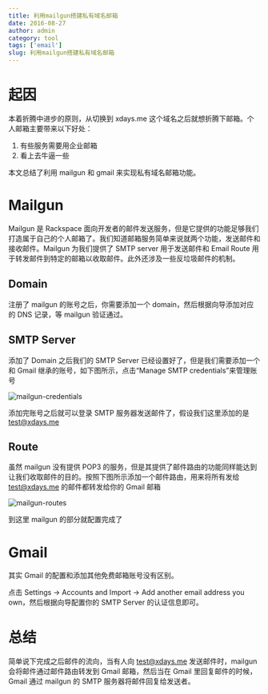 ```yaml
---
title: 利用mailgun搭建私有域名邮箱
date: 2016-08-27
author: admin
category: tool
tags: ['email']
slug: 利用mailgun搭建私有域名邮箱
---
```


# 起因

本着折腾中进步的原则，从切换到 xdays.me 这个域名之后就想折腾下邮箱。个人邮箱主要带来以下好处：

1. 有些服务需要用企业邮箱
2. 看上去牛逼一些

本文总结了利用 mailgun 和 gmail 来实现私有域名邮箱功能。

# Mailgun

Mailgun 是 Rackspace 面向开发者的邮件发送服务，但是它提供的功能足够我们打造属于自己的个人邮箱了。我们知道邮箱服务简单来说就两个功能，发送邮件和接收邮件。Mailgun 为我们提供了 SMTP server 用于发送邮件和 Email Route 用于转发邮件到特定的邮箱以收取邮件。此外还涉及一些反垃圾邮件的机制。

## Domain

注册了 mailgun 的账号之后，你需要添加一个 domain，然后根据向导添加对应的 DNS 记录，等 mailgun 验证通过。

## SMTP Server

添加了 Domain 之后我们的 SMTP Server 已经设置好了，但是我们需要添加一个和 Gmail 继承的账号，如下图所示，点击“Manage SMTP credentials”来管理账号

![mailgun-credentials](/wp-content/uploads/2016/08/mailgun-credentials.png)

添加完账号之后就可以登录 SMTP 服务器发送邮件了，假设我们这里添加的是 test@xdays.me

## Route

虽然 mailgun 没有提供 POP3 的服务，但是其提供了邮件路由的功能同样能达到让我们收取邮件的目的。按照下图所示添加一个邮件路由，用来将所有发给 test@xdays.me 的邮件都转发给你的 Gmail 邮箱

![mailgun-routes](/wp-content/uploads/2016/08/mailgun-routes.png)

到这里 mailgun 的部分就配置完成了

# Gmail

其实 Gmail 的配置和添加其他免费邮箱账号没有区别。

点击 Settings -> Accounts and Import -> Add another email address you own，然后根据向导配置你的 SMTP Server 的认证信息即可。

# 总结

简单说下完成之后邮件的流向，当有人向 test@xdays.me 发送邮件时，mailgun 会将邮件通过邮件路由转发到 Gmail 邮箱，然后当在 Gmail 里回复邮件的时候，Gmail 通过 mailgun 的 SMTP 服务器将邮件回复给发送者。
